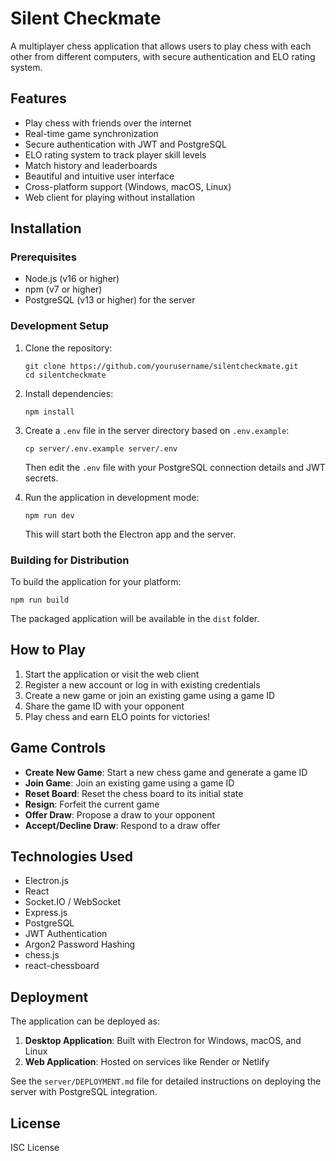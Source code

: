 # Silent Checkmate

A multiplayer chess application that allows users to play chess with each other from different computers, with secure authentication and ELO rating system.

## Features

- Play chess with friends over the internet
- Real-time game synchronization
- Secure authentication with JWT and PostgreSQL
- ELO rating system to track player skill levels
- Match history and leaderboards
- Beautiful and intuitive user interface
- Cross-platform support (Windows, macOS, Linux)
- Web client for playing without installation

## Installation

### Prerequisites

- Node.js (v16 or higher)
- npm (v7 or higher)
- PostgreSQL (v13 or higher) for the server

### Development Setup

1. Clone the repository:
   ```
   git clone https://github.com/yourusername/silentcheckmate.git
   cd silentcheckmate
   ```

2. Install dependencies:
   ```
   npm install
   ```

3. Create a `.env` file in the server directory based on `.env.example`:
   ```
   cp server/.env.example server/.env
   ```
   Then edit the `.env` file with your PostgreSQL connection details and JWT secrets.

4. Run the application in development mode:
   ```
   npm run dev
   ```
   This will start both the Electron app and the server.

### Building for Distribution

To build the application for your platform:

```
npm run build
```

The packaged application will be available in the `dist` folder.

## How to Play

1. Start the application or visit the web client
2. Register a new account or log in with existing credentials
3. Create a new game or join an existing game using a game ID
4. Share the game ID with your opponent
5. Play chess and earn ELO points for victories!

## Game Controls

- **Create New Game**: Start a new chess game and generate a game ID
- **Join Game**: Join an existing game using a game ID
- **Reset Board**: Reset the chess board to its initial state
- **Resign**: Forfeit the current game
- **Offer Draw**: Propose a draw to your opponent
- **Accept/Decline Draw**: Respond to a draw offer

## Technologies Used

- Electron.js
- React
- Socket.IO / WebSocket
- Express.js
- PostgreSQL
- JWT Authentication
- Argon2 Password Hashing
- chess.js
- react-chessboard

## Deployment

The application can be deployed as:

1. **Desktop Application**: Built with Electron for Windows, macOS, and Linux
2. **Web Application**: Hosted on services like Render or Netlify

See the `server/DEPLOYMENT.md` file for detailed instructions on deploying the server with PostgreSQL integration.

## License

ISC License
